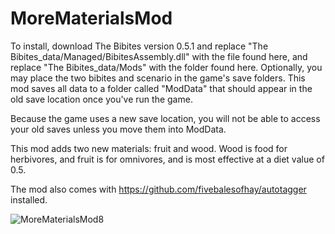 # MoreMaterialsMod
To install, download The Bibites version 0.5.1 and replace "The Bibites_data/Managed/BibitesAssembly.dll" with the file found here, and replace "The Bibites_data/Mods" with the folder found here. Optionally, you may place the two bibites and scenario in the game's save folders. This mod saves all data to a folder called "ModData" that should appear in the old save location once you've run the game.

Because the game uses a new save location, you will not be able to access your old saves unless you move them into ModData.

This mod adds two new materials: fruit and wood. Wood is food for herbivores, and fruit is for omnivores, and is most effective at a diet value of 0.5.

The mod also comes with https://github.com/fivebalesofhay/autotagger installed.

![MoreMaterialsMod8](https://github.com/fivebalesofhay/MoreMaterialsMod/assets/124223106/e571626e-c192-4a34-8075-065f0bda86c7)
